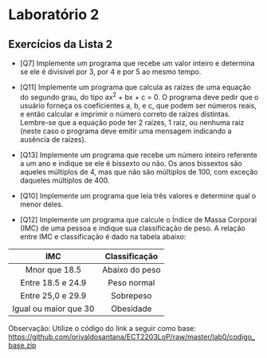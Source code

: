 # Laboratório 2

## Exercícios da Lista 2

* [Q7] Implemente um programa que recebe um valor inteiro e determina se ele é divisível por 3, por 4 e por 5 ao mesmo tempo.

* [Q11] Implemente um programa que calcula as raízes de uma equação do segundo grau, do tipo ax<sup>2</sup> + bx + c = 0. O programa deve pedir que o usuário forneça os coeficientes a, b, e c, que podem ser números reais, e então calcular e imprimir o número correto de raízes distintas. Lembre-se que a equação pode ter 2 raízes, 1 raiz, ou nenhuma raiz (neste caso o programa deve emitir uma mensagem indicando a ausência de raízes).

* [Q13] Implemente um programa que recebe um número inteiro referente a um ano e indique se ele é bissexto ou não. Os anos bissextos são aqueles múltiplos de 4, mas que não são múltiplos de 100, com exceção daqueles múltiplos
de 400.

* [Q10] Implemente um programa que leia três valores e determine qual o menor deles.

* [Q12] Implemente um programa que calcule o Índice de Massa Corporal (IMC) de uma pessoa e indique sua classificação de peso. A relação entre IMC e classificação é dado na tabela abaixo:

| IMC           | Classificação |
|:-------------:|:-------------:|
| Mnor que 18.5 |Abaixo do peso|
|Entre 18.5 e 24.9|Peso normal |
|Entre 25,0 e 29.9|Sobrepeso   |
|Igual ou maior que 30|Obesidade |






 Observação: Utilize o código do link a seguir como base: <https://github.com/orivaldosantana/ECT2203LoP/raw/master/lab0/codigo_base.zip>
